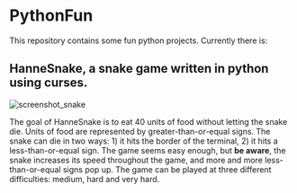 # PythonFun

This repository contains some fun python projects. Currently there is:

## HanneSnake, a snake game written in python using curses. 

![screenshot_snake](https://user-images.githubusercontent.com/7837824/41191101-42a292dc-6be2-11e8-82a0-73f7bd56b9aa.png)

The goal of HanneSnake is to eat 40 units of food without letting the snake die. Units of food are represented by greater-than-or-equal signs. The snake can die in two ways: 1) it hits the border of the terminal, 2) it hits a less-than-or-equal sign.
The game seems easy enough, but **be aware**, the snake increases its speed throughout the game, and more and more less-than-or-equal signs pop up. The game can be played at three different difficulties: medium, hard and very hard. 
